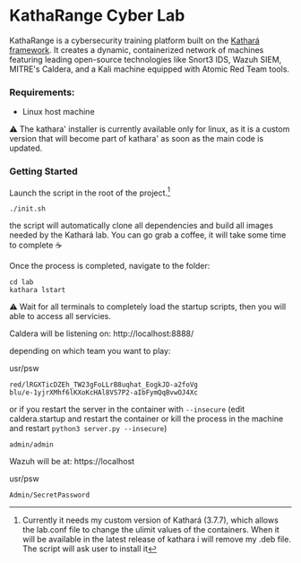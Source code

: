 # KathaRange Cyber Lab
KathaRange is a cybersecurity training platform built on the [Kathará framework](https://github.com/KatharaFramework). It creates a dynamic, containerized network of machines featuring leading open-source technologies like Snort3 IDS, Wazuh SIEM, MITRE's Caldera, and a Kali machine equipped with Atomic Red Team tools.

### Requirements:
- Linux host machine

⚠️ The kathara' installer is currently available only for linux, as it is a custom version that will become part of kathara' as soon as the main code is updated.
  
### Getting Started
Launch the script in the root of the project.[^1]

    ./init.sh
the script will automatically clone all dependencies and build all images needed by the Kathará lab. You can go grab a coffee, it will take some time to complete :coffee:

Once the process is completed, navigate to the folder:
```
cd lab
kathara lstart
```
⚠️ Wait for all terminals to completely load the startup scripts, then you will able to access all servicies.

Caldera will be listening on:
http://localhost:8888/

depending on which team you want to play:

usr/psw

    red/lRGXTicDZEh_TW23gFoLLrB8uqhat_EogkJD-a2foVg
    blu/e-1yjrXMhf6lKXoKcHAl8VS7P2-aIbFymQqBvwOJ4Xc

or if you restart the server in the container with `--insecure` (edit caldera.startup and restart the container or kill the process in the machine and restart `python3 server.py --insecure`) 

    admin/admin

Wazuh will be at:
https://localhost

usr/psw

    Admin/SecretPassword

[^1]: Currently it needs my custom version of Kathará (3.7.7), which allows the lab.conf file to change the ulimit values of the containers. When it will be available in the latest release of kathara i will remove my .deb file. The script will ask user to install it 
